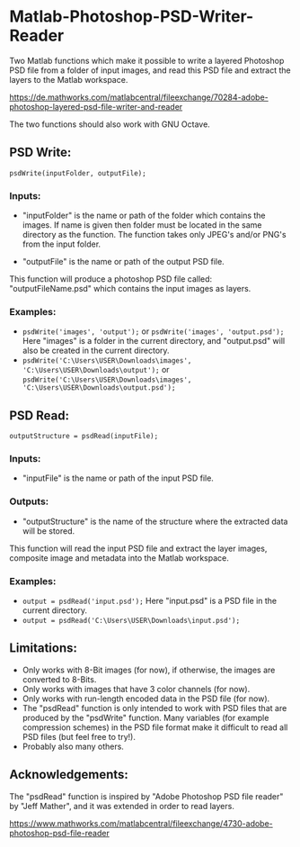 # Matlab-Photoshop-PSD-Writer-Reader
Two Matlab functions which make it possible to write a layered Photoshop PSD file from a folder of input images, and read this PSD file and extract the layers to the Matlab workspace.

https://de.mathworks.com/matlabcentral/fileexchange/70284-adobe-photoshop-layered-psd-file-writer-and-reader

The two functions should also work with GNU Octave.

## PSD Write:

```psdWrite(inputFolder, outputFile);```

### Inputs:

- "inputFolder" is the name or path of the folder which contains the images. If name is given then folder must be located in the same directory as the function. The function takes only JPEG's and/or PNG's from the input folder.

- "outputFile" is the name or path of the output PSD file.

This function will produce a photoshop PSD file called: "outputFileName.psd" which contains the input images as layers.

### Examples: 
- `psdWrite('images', 'output');` or `psdWrite('images', 'output.psd');` Here "images" is a folder in the current directory, and "output.psd" will also be created in the current directory.
- `psdWrite('C:\Users\USER\Downloads\images', 'C:\Users\USER\Downloads\output');` or `psdWrite('C:\Users\USER\Downloads\images', 'C:\Users\USER\Downloads\output.psd');`

## PSD Read:

```outputStructure = psdRead(inputFile);```

### Inputs:

- "inputFile" is the name or path of the input PSD file.

### Outputs:

- "outputStructure" is the name of the structure where the extracted data will be stored.

This function will read the input PSD file and extract the layer images, composite image and metadata into the Matlab workspace.

### Examples: 
- `output = psdRead('input.psd');` Here "input.psd" is a PSD file in the current directory.
- `output = psdRead('C:\Users\USER\Downloads\input.psd');`

## Limitations:
- Only works with 8-Bit images (for now), if otherwise, the images are converted to 8-Bits.
- Only works with images that have 3 color channels (for now).
- Only works with run-length encoded data in the PSD file (for now). 
- The "psdRead" function is only intended to work with PSD files that are produced by the "psdWrite" function. Many variables (for example compression schemes) in the PSD file format make it difficult to read all PSD files (but feel free to try!).
- Probably also many others.

## Acknowledgements:
The "psdRead" function is inspired by "Adobe Photoshop PSD file reader" by "Jeff Mather", and it was extended in order to read layers.

https://www.mathworks.com/matlabcentral/fileexchange/4730-adobe-photoshop-psd-file-reader
